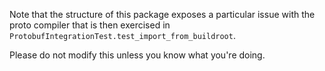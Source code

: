 Note that the structure of this package exposes a particular issue with the proto compiler
that is then exercised in `ProtobufIntegrationTest.test_import_from_buildroot`. 

 Please do not modify this unless you know what you're doing.
